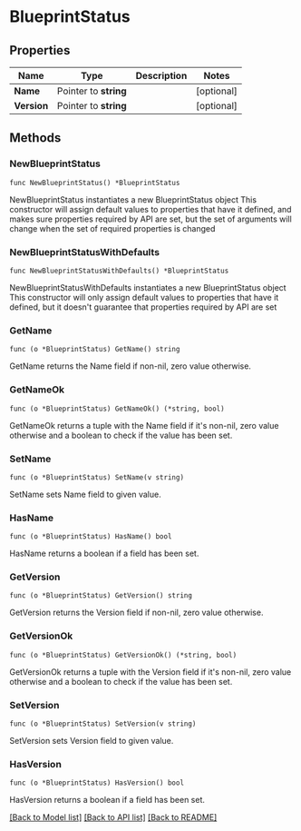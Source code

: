 # BlueprintStatus

## Properties

Name | Type | Description | Notes
------------ | ------------- | ------------- | -------------
**Name** | Pointer to **string** |  | [optional] 
**Version** | Pointer to **string** |  | [optional] 

## Methods

### NewBlueprintStatus

`func NewBlueprintStatus() *BlueprintStatus`

NewBlueprintStatus instantiates a new BlueprintStatus object
This constructor will assign default values to properties that have it defined,
and makes sure properties required by API are set, but the set of arguments
will change when the set of required properties is changed

### NewBlueprintStatusWithDefaults

`func NewBlueprintStatusWithDefaults() *BlueprintStatus`

NewBlueprintStatusWithDefaults instantiates a new BlueprintStatus object
This constructor will only assign default values to properties that have it defined,
but it doesn't guarantee that properties required by API are set

### GetName

`func (o *BlueprintStatus) GetName() string`

GetName returns the Name field if non-nil, zero value otherwise.

### GetNameOk

`func (o *BlueprintStatus) GetNameOk() (*string, bool)`

GetNameOk returns a tuple with the Name field if it's non-nil, zero value otherwise
and a boolean to check if the value has been set.

### SetName

`func (o *BlueprintStatus) SetName(v string)`

SetName sets Name field to given value.

### HasName

`func (o *BlueprintStatus) HasName() bool`

HasName returns a boolean if a field has been set.

### GetVersion

`func (o *BlueprintStatus) GetVersion() string`

GetVersion returns the Version field if non-nil, zero value otherwise.

### GetVersionOk

`func (o *BlueprintStatus) GetVersionOk() (*string, bool)`

GetVersionOk returns a tuple with the Version field if it's non-nil, zero value otherwise
and a boolean to check if the value has been set.

### SetVersion

`func (o *BlueprintStatus) SetVersion(v string)`

SetVersion sets Version field to given value.

### HasVersion

`func (o *BlueprintStatus) HasVersion() bool`

HasVersion returns a boolean if a field has been set.


[[Back to Model list]](../README.md#documentation-for-models) [[Back to API list]](../README.md#documentation-for-api-endpoints) [[Back to README]](../README.md)


